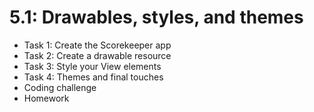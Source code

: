 # 5.1: Drawables, styles, and themes

* Task 1: Create the Scorekeeper app
* Task 2: Create a drawable resource
* Task 3: Style your View elements
* Task 4: Themes and final touches
* Coding challenge
* Homework